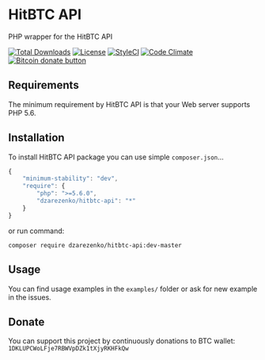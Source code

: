 # HitBTC API
PHP wrapper for the HitBTC API

[![Total Downloads](https://poser.pugx.org/dzarezenko/hitbtc-api/downloads)](https://packagist.org/packages/dzarezenko/hitbtc-api)
[![License](https://poser.pugx.org/dzarezenko/hitbtc-api/license)](https://packagist.org/packages/dzarezenko/hitbtc-api)
[![StyleCI](https://styleci.io/repos/108166351/shield)](https://styleci.io/repos/108166351)
[![Code Climate](https://codeclimate.com/github/dzarezenko/hitbtc-api/badges/gpa.svg)](https://codeclimate.com/github/dzarezenko/hitbtc-api)
<span class="badge-bitcoin"><a href="https://api.qrserver.com/v1/create-qr-code/?size=300x300&data=1DKLUPCWoLFje7RBWVpDZk1tXjyRKHFkQw" title="Donate once-off to this project using Bitcoin"><img src="https://img.shields.io/badge/bitcoin-donate-yellow.svg" alt="Bitcoin donate button" /></a></span>

Requirements
------------
The minimum requirement by HitBTC API is that your Web server supports PHP 5.6.

Installation
------------
To install HitBTC API package you can use simple `composer.json`...

```javascript
{
    "minimum-stability": "dev",
    "require": {
        "php": ">=5.6.0",
        "dzarezenko/hitbtc-api": "*"
    }
}
```

or run command:

```
composer require dzarezenko/hitbtc-api:dev-master
```

Usage
-----
You can find usage examples in the `examples/` folder or ask for new example in the issues.

Donate
-----
You can support this project by continuously donations to BTC wallet: `1DKLUPCWoLFje7RBWVpDZk1tXjyRKHFkQw`
